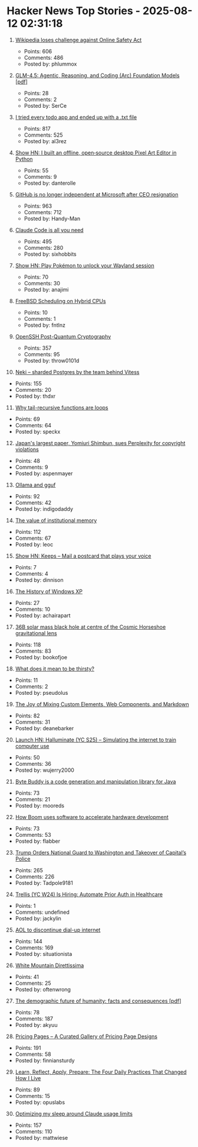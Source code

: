 # Hacker News Top Stories - 2025-08-12 02:31:18

1. [Wikipedia loses challenge against Online Safety Act](https://www.bbc.com/news/articles/cjr11qqvvwlo)
   - Points: 606
   - Comments: 486
   - Posted by: phlummox

2. [GLM-4.5: Agentic, Reasoning, and Coding (Arc) Foundation Models [pdf]](https://www.arxiv.org/pdf/2508.06471)
   - Points: 28
   - Comments: 2
   - Posted by: SerCe

3. [I tried every todo app and ended up with a .txt file](https://www.al3rez.com/todo-txt-journey)
   - Points: 817
   - Comments: 525
   - Posted by: al3rez

4. [Show HN: I built an offline, open‑source desktop Pixel Art Editor in Python](https://github.com/danterolle/tilf)
   - Points: 55
   - Comments: 9
   - Posted by: danterolle

5. [GitHub is no longer independent at Microsoft after CEO resignation](https://www.theverge.com/news/757461/microsoft-github-thomas-dohmke-resignation-coreai-team-transition)
   - Points: 963
   - Comments: 712
   - Posted by: Handy-Man

6. [Claude Code is all you need](https://dwyer.co.za/static/claude-code-is-all-you-need.html)
   - Points: 495
   - Comments: 280
   - Posted by: sixhobbits

7. [Show HN: Play Pokémon to unlock your Wayland session](https://github.com/AdoPi/wlgblock)
   - Points: 70
   - Comments: 30
   - Posted by: anajimi

8. [FreeBSD Scheduling on Hybrid CPUs](https://wiki.freebsd.org/Scheduler/Hybrid)
   - Points: 10
   - Comments: 1
   - Posted by: fntlnz

9. [OpenSSH Post-Quantum Cryptography](https://www.openssh.com/pq.html)
   - Points: 357
   - Comments: 95
   - Posted by: throw0101d

10. [Neki – sharded Postgres by the team behind Vitess](https://planetscale.com/blog/announcing-neki)
   - Points: 155
   - Comments: 20
   - Posted by: thdxr

11. [Why tail-recursive functions are loops](https://kmicinski.com/functional-programming/2025/08/01/loops/)
   - Points: 69
   - Comments: 64
   - Posted by: speckx

12. [Japan's largest paper, Yomiuri Shimbun, sues Perplexity for copyright violations](https://www.niemanlab.org/2025/08/japans-largest-newspaper-yomiuri-shimbun-sues-perplexity-for-copyright-violations/)
   - Points: 48
   - Comments: 9
   - Posted by: aspenmayer

13. [Ollama and gguf](https://github.com/ollama/ollama/issues/11714)
   - Points: 92
   - Comments: 42
   - Posted by: indigodaddy

14. [The value of institutional memory](https://timharford.com/2025/05/the-value-of-institutional-memory/)
   - Points: 112
   - Comments: 67
   - Posted by: leoc

15. [Show HN: Keeps – Mail a postcard that plays your voice](https://www.sendkeeps.com/)
   - Points: 7
   - Comments: 4
   - Posted by: dinnison

16. [The History of Windows XP](https://www.abortretry.fail/p/the-history-of-windows-xp)
   - Points: 27
   - Comments: 10
   - Posted by: achairapart

17. [36B solar mass black hole at centre of the Cosmic Horseshoe gravitational lens](https://academic.oup.com/mnras/article/541/4/2853/8213862?login=false)
   - Points: 118
   - Comments: 83
   - Posted by: bookofjoe

18. [What does it mean to be thirsty?](https://www.quantamagazine.org/what-does-it-mean-to-be-thirsty-20250811/)
   - Points: 11
   - Comments: 2
   - Posted by: pseudolus

19. [The Joy of Mixing Custom Elements, Web Components, and Markdown](https://deanebarker.net/tech/blog/custom-elements-markdown/)
   - Points: 82
   - Comments: 31
   - Posted by: deanebarker

20. [Launch HN: Halluminate (YC S25) – Simulating the internet to train computer use](undefined)
   - Points: 50
   - Comments: 36
   - Posted by: wujerry2000

21. [Byte Buddy is a code generation and manipulation library for Java](https://bytebuddy.net/)
   - Points: 73
   - Comments: 21
   - Posted by: mooreds

22. [How Boom uses software to accelerate hardware development](https://bscholl.substack.com/p/move-fast-and-dont-break-safety-critical)
   - Points: 73
   - Comments: 53
   - Posted by: flabber

23. [Trump Orders National Guard to Washington and Takeover of Capital’s Police](https://www.nytimes.com/live/2025/08/11/us/trump-news)
   - Points: 265
   - Comments: 226
   - Posted by: Tadpole9181

24. [Trellis (YC W24) Is Hiring: Automate Prior Auth in Healthcare](https://www.ycombinator.com/companies/trellis/jobs/Cv3ZwXh-forward-deployed-engineers-all-levels-august-2025)
   - Points: 1
   - Comments: undefined
   - Posted by: jackylin

25. [AOL to discontinue dial-up internet](https://www.nytimes.com/2025/08/11/business/aol-dial-up-internet.html)
   - Points: 144
   - Comments: 169
   - Posted by: situationista

26. [White Mountain Direttissima](https://whitemountainski.co/pages/white-mountain-direttissima)
   - Points: 41
   - Comments: 25
   - Posted by: oftenwrong

27. [The demographic future of humanity: facts and consequences [pdf]](https://www.sas.upenn.edu/~jesusfv/Slides_London.pdf)
   - Points: 78
   - Comments: 187
   - Posted by: akyuu

28. [Pricing Pages – A Curated Gallery of Pricing Page Designs](https://pricingpages.design/)
   - Points: 191
   - Comments: 58
   - Posted by: finniansturdy

29. [Learn, Reflect, Apply, Prepare: The Four Daily Practices That Changed How I Live](https://opuslabs.substack.com/p/learn-reflect-apply-prepare)
   - Points: 89
   - Comments: 15
   - Posted by: opuslabs

30. [Optimizing my sleep around Claude usage limits](https://mattwie.se/no-sleep-till-agi)
   - Points: 157
   - Comments: 110
   - Posted by: mattwiese

